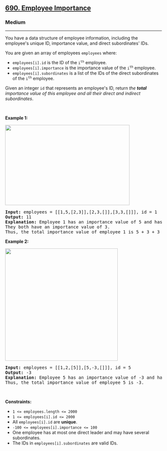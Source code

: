 <h2><a href="https://leetcode.com/problems/employee-importance/">690. Employee Importance</a></h2><h3>Medium</h3><hr><div style="user-select: auto;"><p style="user-select: auto;">You have a data structure of employee information, including the employee's unique ID, importance value, and direct subordinates' IDs.</p>

<p style="user-select: auto;">You are given an array of employees <code style="user-select: auto;">employees</code> where:</p>

<ul style="user-select: auto;">
	<li style="user-select: auto;"><code style="user-select: auto;">employees[i].id</code> is the ID of the <code style="user-select: auto;">i<sup style="user-select: auto;">th</sup></code> employee.</li>
	<li style="user-select: auto;"><code style="user-select: auto;">employees[i].importance</code> is the importance value of the <code style="user-select: auto;">i<sup style="user-select: auto;">th</sup></code> employee.</li>
	<li style="user-select: auto;"><code style="user-select: auto;">employees[i].subordinates</code> is a list of the IDs of the direct subordinates of the <code style="user-select: auto;">i<sup style="user-select: auto;">th</sup></code> employee.</li>
</ul>

<p style="user-select: auto;">Given an integer <code style="user-select: auto;">id</code> that represents an employee's ID, return <em style="user-select: auto;">the <strong style="user-select: auto;">total</strong> importance value of this employee and all their direct and indirect subordinates</em>.</p>

<p style="user-select: auto;">&nbsp;</p>
<p style="user-select: auto;"><strong style="user-select: auto;">Example 1:</strong></p>
<img alt="" src="https://assets.leetcode.com/uploads/2021/05/31/emp1-tree.jpg" style="width: 400px; height: 258px; user-select: auto;">
<pre style="user-select: auto;"><strong style="user-select: auto;">Input:</strong> employees = [[1,5,[2,3]],[2,3,[]],[3,3,[]]], id = 1
<strong style="user-select: auto;">Output:</strong> 11
<strong style="user-select: auto;">Explanation:</strong> Employee 1 has an importance value of 5 and has two direct subordinates: employee 2 and employee 3.
They both have an importance value of 3.
Thus, the total importance value of employee 1 is 5 + 3 + 3 = 11.
</pre>

<p style="user-select: auto;"><strong style="user-select: auto;">Example 2:</strong></p>
<img alt="" src="https://assets.leetcode.com/uploads/2021/05/31/emp2-tree.jpg" style="width: 362px; height: 361px; user-select: auto;">
<pre style="user-select: auto;"><strong style="user-select: auto;">Input:</strong> employees = [[1,2,[5]],[5,-3,[]]], id = 5
<strong style="user-select: auto;">Output:</strong> -3
<strong style="user-select: auto;">Explanation:</strong> Employee 5 has an importance value of -3 and has no direct subordinates.
Thus, the total importance value of employee 5 is -3.
</pre>

<p style="user-select: auto;">&nbsp;</p>
<p style="user-select: auto;"><strong style="user-select: auto;">Constraints:</strong></p>

<ul style="user-select: auto;">
	<li style="user-select: auto;"><code style="user-select: auto;">1 &lt;= employees.length &lt;= 2000</code></li>
	<li style="user-select: auto;"><code style="user-select: auto;">1 &lt;= employees[i].id &lt;= 2000</code></li>
	<li style="user-select: auto;">All <code style="user-select: auto;">employees[i].id</code> are <strong style="user-select: auto;">unique</strong>.</li>
	<li style="user-select: auto;"><code style="user-select: auto;">-100 &lt;= employees[i].importance &lt;= 100</code></li>
	<li style="user-select: auto;">One employee has at most one direct leader and may have several subordinates.</li>
	<li style="user-select: auto;">The IDs in <code style="user-select: auto;">employees[i].subordinates</code> are valid IDs.</li>
</ul>
</div>